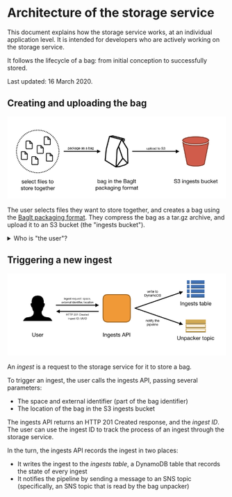 # Architecture of the storage service

This document explains how the storage service works, at an individual application level.
It is intended for developers who are actively working on the storage service.

It follows the lifecycle of a bag: from initial conception to successfully stored.

Last updated: 16 March 2020.

## Creating and uploading the bag

![](images/architecture/architecture.001.png)

The user selects files they want to store together, and creates a bag using the [BagIt packaging format](https://tools.ietf.org/html/rfc8493).
They compress the bag as a tar.gz archive, and upload it to an S3 bucket (the "ingests bucket").

<details>
  <summary>Who is "the user"?</summary>

  The user could be a person, but at Wellcome it's more likely to be an automated workflow management tool like Goobi or Archivematica.
</details>

## Triggering a new ingest

![](images/architecture/architecture.002.png)

An *ingest* is a request to the storage service for it to store a bag.

To trigger an ingest, the user calls the ingests API, passing several parameters:

*   The space and external identifier (part of the bag identifier)
*   The location of the bag in the S3 ingests bucket

The ingests API returns an HTTP 201 Created response, and the *ingest ID*.
The user can use the ingest ID to track the process of an ingest through the storage service.

In the turn, the ingests API records the ingest in two places:

*   It writes the ingest to the *ingests table*, a DynamoDB table that records the state of every ingest
*   It notifies the pipeline by sending a message to an SNS topic (specifically, an SNS topic that is read by the bag unpacker)
